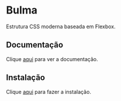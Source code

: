 # Bulma

Estrutura CSS moderna baseada em Flexbox.

## Documentação

Clique [aqui](https://github.com/jgthms/bulma) para ver a documentação.

## Instalação

Clique [aqui](https://www.npmjs.com/package/bulma) para fazer a instalação.

